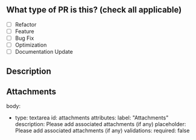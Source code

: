 ## What type of PR is this? (check all applicable)

- [ ] Refactor
- [ ] Feature
- [ ] Bug Fix
- [ ] Optimization
- [ ] Documentation Update

## Description

## Attachments

body:
  - type: textarea
    id: attachments
    attributes:
      label: "Attachments"
      description: Please add associated attachments (if any)
      placeholder: Please add associated attachments (if any)
    validations:
      required: false
